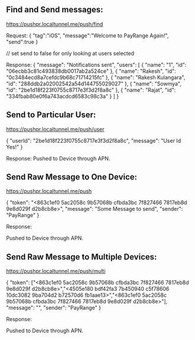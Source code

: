 
Find and Send messages:
----------------------------------------

https://pushpr.localtunnel.me/push/find

Request:
{
  "tag":"iOS",
  "message":"Welcome to PayRange Again!",
  "send":true
}

// set send to false for only looking at users selected

Response:
{
  "message": "Notifications sent",
  "users": [
    {
      "name": "1",
      "id": "06ecbb3c81c493838db0017ab2a524ce"
    },
    {
      "name": "Rakesh",
      "id": "0c3484ecd8a7cefdc9b68c71714215fc"
    },
    {
      "name": "Rakesh Kulangara",
      "id": "288ddb2a02002542a54d144755029027"
    },
    {
      "name": "Sowmya",
      "id": "2be1d18f223f0755c8717e3f3d2f8a8c"
    },
    {
      "name": "Rajat",
      "id": "334fbab80e0f6a743acdcd6583c98c3a"
    }
  ]
}




Send to Particular User:
----------------------------------------

https://pushpr.localtunnel.me/push/user

{
  "userId": "2be1d18f223f0755c8717e3f3d2f8a8c",
  "message": "User Id Yes!"
}


Response:
Pushed to Device through APN.




Send Raw Message to One Device:
----------------------------------------

https://pushpr.localtunnel.me/push

{
  "token": "<863c1ef0 5ac2058c 9b57068b cfbda3bc 7f827466 7817eb8d 9e8d029f d2b8cb8e>",
  "message": "Some Message to send",
  "sender": "PayRange"
}

Response:

 Pushed to Device through APN.



Send Raw Message to Multiple Devices:
----------------------------------------

https://pushpr.localtunnel.me/push/multi


{
  "token": ["<863c1ef0 5ac2058c 9b57068b cfbda3bc 7f827466 7817eb8d 9e8d029f d2b8cb8e>","<4505e180 bdf42fa3 7b450940 c5f78606 10dc3082 9ba704d2 b72570d6 fb1aae13>","<863c1ef0 5ac2058c 9b57068b cfbda3bc 7f827466 7817eb8d 9e8d029f d2b8cb8e>"],
  "message": "",
  "sender": "PayRange"
}

Response:

 Pushed to Device through APN.
